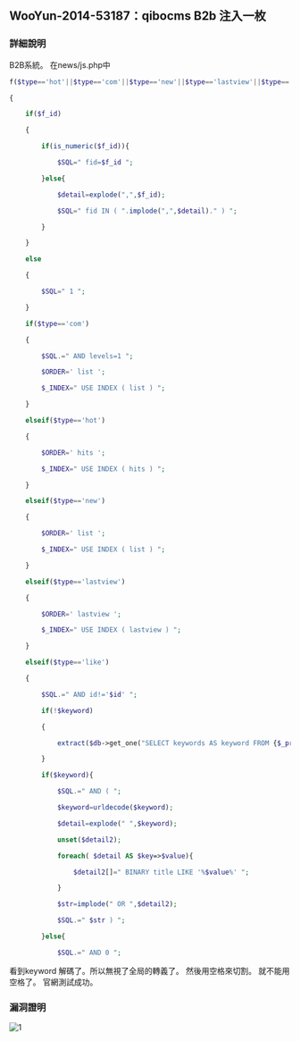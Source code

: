 ## WooYun-2014-53187：qibocms B2b 注入一枚

### 詳細說明
B2B系統。
在news/js.php中

```php
f($type=='hot'||$type=='com'||$type=='new'||$type=='lastview'||$type=='like')

{

    if($f_id)

    {

        if(is_numeric($f_id)){

            $SQL=" fid=$f_id ";

        }else{

            $detail=explode(",",$f_id);

            $SQL=" fid IN ( ".implode(",",$detail)." ) ";

        }

    }

    else

    {

        $SQL=" 1 ";

    }

    if($type=='com')

    {

        $SQL.=" AND levels=1 ";

        $ORDER=' list ';

        $_INDEX=" USE INDEX ( list ) ";

    }

    elseif($type=='hot')

    {

        $ORDER=' hits ';

        $_INDEX=" USE INDEX ( hits ) ";

    }

    elseif($type=='new')

    {

        $ORDER=' list ';

        $_INDEX=" USE INDEX ( list ) ";

    }

    elseif($type=='lastview')

    {

        $ORDER=' lastview ';

        $_INDEX=" USE INDEX ( lastview ) ";

    }

    elseif($type=='like')

    {

        $SQL.=" AND id!='$id' ";

        if(!$keyword)

        {

            extract($db->get_one("SELECT keywords AS keyword FROM {$_pre}content WHERE id='$id'"));

        }

        if($keyword){

            $SQL.=" AND ( ";

            $keyword=urldecode($keyword);

            $detail=explode(" ",$keyword);

            unset($detail2);

            foreach( $detail AS $key=>$value){

                $detail2[]=" BINARY title LIKE '%$value%' ";

            }

            $str=implode(" OR ",$detail2);

            $SQL.=" $str ) ";

        }else{

            $SQL.=" AND 0 ";
```
看到keyword 解碼了。所以無視了全局的轉義了。
然後用空格來切割。
就不能用空格了。
官網測試成功。

### 漏洞證明
![1](https://raw.githubusercontent.com/dyeat/PDF/master/%E8%AB%96PHP%E5%B8%B8%E8%A6%8B%E7%9A%84%E6%BC%8F%E6%B4%9E/images/3/3.3/3.3-1.jpg)

